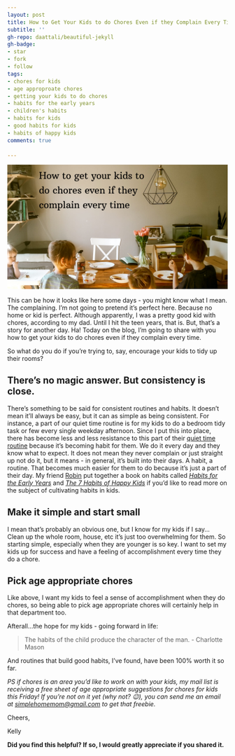 ```yaml
---
layout: post
title: How to Get Your Kids to do Chores Even if they Complain Every Time
subtitle: ''
gh-repo: daattali/beautiful-jekyll
gh-badge:
- star
- fork
- follow
tags:
- chores for kids
- age approproate chores
- getting your kids to do chores
- habits for the early years
- children's habits
- habits for kids
- good habits for kids
- habits of happy kids
comments: true

---
```

![My kids eating breakfast at the table.](/uploads/20200623_212612_0000-1.png "kidsattable")

This can be how it looks like here some days - you might know what I mean. The complaining. I’m not going to pretend it’s perfect here. Because no home or kid is perfect. Although apparently, I was a pretty good kid with chores, according to my dad. Until I hit the teen years, that is. But, that’s a story for another day. Ha! Today on the blog, I’m going to share with you how to get your kids to do chores even if they complain every time.

So what do you do if you’re trying to, say, encourage your kids to tidy up their rooms?

## There’s no magic answer. But consistency is close.

There’s something to be said for consistent routines and habits. It doesn’t mean it’ll always be easy, but it can as simple as being consistent. For instance, a part of our quiet time routine is for my kids to do a bedroom tidy task or few every single weekday afternoon. Since I put this into place, there has become less and less resistance to this part of their [quiet time routine](https://www.eastcoastkelly.com/routines/2020/05/27/how-to-have-quiet-time-with-kids.html) because it’s becoming habit for them. We do it every day and they know what to expect. It does not mean they never complain or just straight up not do it, but it means - in general, it’s built into their days. A habit, a routine. That becomes much easier for them to do because it’s just a part of their day. My friend [Robin](https://www.instagram.com/mylittlerobins/) put together a book on habits called [_Habits for the Early Years_](https://mylittlerobins.com/habits-early-years-journal/) and [_The 7 Habits of Happy Kids_](https://www.eastcoastkelly.com/routines/cleaning%20&%20tidying/2020/06/24/how-to-get-your-kids-to-do-chores-even-if-they-complain-every-time.html) if you’d like to read more on the subject of cultivating habits in kids.

## Make it simple and start small

I mean that’s probably an obvious one, but I know for my kids if I say… Clean up the whole room, house, etc it’s just too overwhelming for them. So starting simple, especially when they are younger is so key. I want to set my kids up for success and have a feeling of accomplishment every time they do a chore.

## Pick age appropriate chores

Like above, I want my kids to feel a sense of accomplishment when they do chores, so being able to pick age appropriate chores will certainly help in that department too.

Afterall…the hope for my kids - going forward in life:

> The habits of the child produce the character of the man. - Charlotte Mason

And routines that build good habits, I’ve found, have been 100% worth it so far.

_PS if chores is an area you’d like to work on with your kids, my mail list is receiving a free sheet of age appropriate suggestions for chores for kids this Friday! If you’re not on it yet (why not? 😉), you can send me an email at_ [_simplehomemom@gmail.com_](mailto:eastcoastkellyb@gmail.com) _to get that freebie._

Cheers,

Kelly

**Did you find this helpful? If so, I would greatly appreciate if you shared it.**